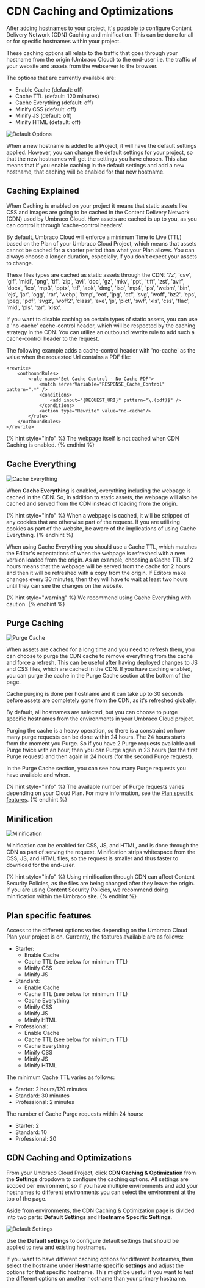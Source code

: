 # CDN Caching and Optimizations

After [adding hostnames](https://our.umbraco.com/Documentation/Umbraco-Cloud/Set-Up/Manage-Hostnames/) to your project, it's possible to configure Content Delivery Network (CDN) Caching and minification. This can be done for all or for specific hostnames within your project.

These caching options all relate to the traffic that goes through your hostname from the origin (Umbraco Cloud) to the end-user i.e. the traffic of your website and assets from the webserver to the browser.

The options that are currently available are:

* Enable Cache (default: off)
* Cache TTL (default: 120 minutes)
* Cache Everything (default: off)
* Minify CSS (default: off)
* Minify JS (default: off)
* Minify HTML (default: off)

![Default Options](../images/Caching-default-options.png)

When a new hostname is added to a Project, it will have the default settings applied. However, you can change the default settings for your project, so that the new hostnames will get the settings you have chosen. This also means that if you enable caching in the default settings and add a new hostname, that caching will be enabled for that new hostname.

## Caching Explained

When Caching is enabled on your project it means that static assets like CSS and images are going to be cached in the Content Delivery Network (CDN) used by Umbraco Cloud. How assets are cached is up to you, as you can control it through 'cache-control headers'.

By default, Umbraco Cloud will enforce a minimum Time to Live (TTL) based on the Plan of your Umbraco Cloud Project, which means that assets cannot be cached for a shorter period than what your Plan allows. You can always choose a longer duration, especially, if you don't expect your assets to change.

These files types are cached as static assets through the CDN: '7z', 'csv', 'gif', 'midi', 'png', 'tif', 'zip', 'avi', 'doc', 'gz', 'mkv', 'ppt', 'tiff', 'zst', 'avif', 'docx', 'ico', 'mp3', 'pptx', 'ttf', 'apk', 'dmg', 'iso', 'mp4', 'ps', 'webm', 'bin', 'ejs', 'jar', 'ogg', 'rar', 'webp', 'bmp', 'eot', 'jpg', 'otf', 'svg', 'woff', 'bz2', 'eps', 'jpeg', 'pdf', 'svgz', 'woff2', 'class', 'exe', 'js', 'pict', 'swf', 'xls', 'css', 'flac', 'mid', 'pls', 'tar', 'xlsx'.

If you want to disable caching on certain types of static assets, you can use a 'no-cache' cache-control header, which will be respected by the caching strategy in the CDN. You can utilize an outbound rewrite rule to add such a cache-control header to the request.

The following example adds a cache-control header with 'no-cache' as the value when the requested Url contains a PDF file:

```
<rewrite>
    <outboundRules>
        <rule name="Set Cache-Control - No-Cache PDF">
            <match serverVariable="RESPONSE_Cache_Control" pattern=".*" />
            <conditions>
                <add input="{REQUEST_URI}" pattern="\.(pdf)$" />
            </conditions>
            <action type="Rewrite" value="no-cache"/>
        </rule>
    </outboundRules>
</rewrite>
```

{% hint style="info" %}
The webpage itself is not cached when CDN Caching is enabled.
{% endhint %}

## Cache Everything

![Cache Everything](../images/cache-everything.png)

When **Cache Everything** is enabled, everything including the webpage is cached in the CDN. So, in addition to static assets, the webpage will also be cached and served from the CDN instead of loading from the origin.

{% hint style="info" %}
When a webpage is cached, it will be stripped of any cookies that are otherwise part of the request. If you are utilizing cookies as part of the website, be aware of the implications of using Cache Everything.
{% endhint %}

When using Cache Everything you should use a Cache TTL, which matches the Editor's expectations of when the webpage is refreshed with a new version loaded from the origin. As an example, choosing a Cache TTL of 2 hours means that the webpage will be served from the cache for 2 hours and then it will be refreshed with a copy from the origin. If Editors make changes every 30 minutes, then they will have to wait at least two hours until they can see the changes on the website.

{% hint style="warning" %}
We recommend using Cache Everything with caution.
{% endhint %}

## Purge Caching

![Purge Cache](../images/purge-cache-v10.png)

When assets are cached for a long time and you need to refresh them, you can choose to purge the CDN cache to remove everything from the cache and force a refresh. This can be useful after having deployed changes to JS and CSS files, which are cached in the CDN. If you have caching enabled, you can purge the cache in the Purge Cache section at the bottom of the page.

Cache purging is done per hostname and it can take up to 30 seconds before assets are completely gone from the CDN, as it's refreshed globally.

By default, all hostnames are selected, but you can choose to purge specific hostnames from the environments in your Umbraco Cloud project.

Purging the cache is a heavy operation, so there is a constraint on how many purge requests can be done within 24 hours. The 24 hours starts from the moment you Purge. So if you have 2 Purge requests available and Purge twice with an hour, then you can Purge again in 23 hours (for the first Purge request) and then again in 24 hours (for the second Purge request).

In the Purge Cache section, you can see how many Purge requests you have available and when.

{% hint style="info" %}
The available number of Purge requests varies depending on your Cloud Plan. For more information, see the [Plan specific features](manage-cdn-caching.md#plan-specific-features).
{% endhint %}

## Minification

![Minification](../images/minification.png)

Minification can be enabled for CSS, JS, and HTML, and is done through the CDN as part of serving the request. Minification strips whitespace from the CSS, JS, and HTML files, so the request is smaller and thus faster to download for the end-user.

{% hint style="info" %}
Using minification through CDN can affect Content Security Policies, as the files are being changed after they leave the origin. If you are using Content Security Policies, we recommend doing minification within the Umbraco site.
{% endhint %}

## Plan specific features

Access to the different options varies depending on the Umbraco Cloud Plan your project is on. Currently, the features available are as follows:

* Starter:
  * Enable Cache
  * Cache TTL (see below for minimum TTL)
  * Minify CSS
  * Minify JS
* Standard:
  * Enable Cache
  * Cache TTL (see below for minimum TTL)
  * Cache Everything
  * Minify CSS
  * Minify JS
  * Minify HTML
* Professional:
  * Enable Cache
  * Cache TTL (see below for minimum TTL)
  * Cache Everything
  * Minify CSS
  * Minify JS
  * Minify HTML

The minimum Cache TTL varies as follows:

* Starter: 2 hours/120 minutes
* Standard: 30 minutes
* Professional: 2 minutes

The number of Cache Purge requests within 24 hours:

* Starter: 2
* Standard: 10
* Professional: 20

## CDN Caching and Optimizations

From your Umbraco Cloud Project, click **CDN Caching & Optimization** from the **Settings** dropdown to configure the caching options. All settings are scoped per environment, so if you have multiple environments and add your hostnames to different environments you can select the environment at the top of the page.

Aside from environments, the CDN Caching & Optimization page is divided into two parts: **Default Settings** and **Hostname Specific Settings**.

![Default Settings](../images/caching-subpage-v10.png)

Use the **Default settings** to configure default settings that should be applied to new and existing hostnames.

If you want to have different caching options for different hostnames, then select the hostname under **Hostname specific settings** and adjust the options for that specific hostname. This might be useful if you want to test the different options on another hostname than your primary hostname.

